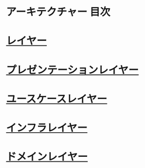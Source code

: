 アーキテクチャー 目次
=====
# [レイヤー](./layer.md)
# [プレゼンテーションレイヤー](./presentationLayer.md)
# [ユースケースレイヤー](./useCaseLayer.md)
# [インフラレイヤー](./infrastructureLayer.md)
# [ドメインレイヤー](./domainLayer.md)